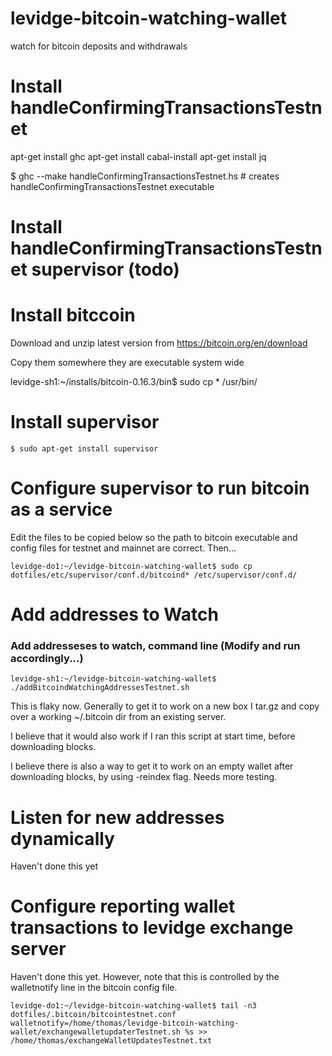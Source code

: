 

# levidge-bitcoin-watching-wallet
watch for bitcoin deposits and withdrawals

# Install handleConfirmingTransactionsTestnet 

apt-get install ghc
apt-get install cabal-install
apt-get install jq

$ ghc --make handleConfirmingTransactionsTestnet.hs # creates handleConfirmingTransactionsTestnet executable

# Install handleConfirmingTransactionsTestnet supervisor (todo)

# Install bitccoin

Download and unzip latest version from https://bitcoin.org/en/download

Copy them somewhere they are executable system wide

levidge-sh1:~/installs/bitcoin-0.16.3/bin$ sudo cp * /usr/bin/

# Install supervisor

	$ sudo apt-get install supervisor
	
# Configure supervisor to run bitcoin as a service

Edit the files to be copied below so the path to bitcoin executable and config files for testnet and mainnet are correct. Then...


	levidge-do1:~/levidge-bitcoin-watching-wallet$ sudo cp dotfiles/etc/supervisor/conf.d/bitcoind* /etc/supervisor/conf.d/

# Add addresses to Watch

### Add addresseses to watch, command line (Modify and run accordingly...)
	levidge-sh1:~/levidge-bitcoin-watching-wallet$ ./addBitcoindWatchingAddressesTestnet.sh 

This is flaky now. Generally to get it to work on a new box I tar.gz and copy over a working ~/.bitcoin dir from an existing server.

I believe that it would also work if I ran this script at start time, before downloading blocks. 

I believe there is also a way to get it to work on an empty wallet after downloading blocks, by using -reindex flag. 
Needs more testing.

# Listen for new addresses dynamically

Haven't done this yet

# Configure reporting wallet transactions to levidge exchange server

Haven't done this yet. However, note that this is controlled by the walletnotify line in the bitcoin config file. 

	levidge-do1:~/levidge-bitcoin-watching-wallet$ tail -n3 dotfiles/.bitcoin/bitcointestnet.conf 
	walletnotify=/home/thomas/levidge-bitcoin-watching-wallet/exchangewalletupdaterTestnet.sh %s >> /home/thomas/exchangeWalletUpdatesTestnet.txt
	
	
